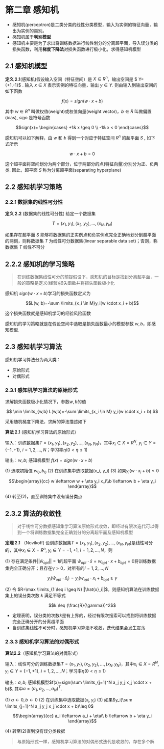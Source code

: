# 第二章 感知机

+ 感知机(perceptron)是二类分类的线性分类模型，输入为实例的特征向量，输出为实例的类别。
+ 感知机属于**判别模型**
+ 感知机主要是为了求出将训练数据进行线性划分的分离超平面，导入误分类的损失函数，利用**梯度下降法**对损失函数进行极小化，求得感知机模型

## 2.1 感知机模型

**定义 2.1**(感知机)假设输入空间（特征空间）是 $X \in R^n$，输出空间是 $ Y={+1,-1}$ . 输入 $x \in X$ 表示实例的特征向量，输出 $y \in Y$. 则由输入到输出空间的如下函数

$$ f(x)=sign(w \cdot x +b)$$

其中 $w\in R^n$ 叫做权值(weight)或权值向量(weight vector)，$b \in R$ 叫做偏置(bias), $sign$ 是符号函数

$$sign(x)=
\begin{cases}
+1& x \geq 0 \\
-1& x < 0
\end{cases}$$

感知机可以如下解释，由 $w$ 和 $b$ 得到一个对应于特征空间 $R^n$ 的超平面 $S$ , 如下式所示

$$w \cdot x + b = 0$$

这个超平面将空间划分为两个部分，位于两部分的点(特征向量)分别分为正、负两类. 因此，超平面 $S$ 称为分离超平面(separating hyperplane)

## 2.2 感知机学习策略

### 2.2.1 数据集的线性可分性

**定义 2.2** (数据集的线性可分性) 给定一个数据集

$$T={(x_1, y_1), (x_2, y_2),...,(x_N,y_N)}$$

如果存在超平面 $S$ 能够将数据集的正实例点和负实例点完全正确地划分到超平面的两侧，则称数据集 $T$ 为线性可分数据集(linear separable data set)；否则，称数据集 $T$ 线性不可分

## 2.2.2 感知机的学习策略

>在训练数据集线性可分的前提假设下，感知机的目标是找到分离超平面，一般的策略是定义(经验)损失函数并将损失函数极小化

感知机 $sign(w \cdot x + b)$学习的损失函数定义为

$$L(w, b)=-\sum \limits_{x_i \in M}y_i(w \cdot x_i + b)$$

这个损失函数就是感知机学习的经验风险函数

感知机的学习策略就是在假设空间中选取是损失函数最小的模型参数 $w, b$，即感知模型.

## 2.3 感知机学习算法

感知机学习算法分为两大类：

+ 原始形式
+ 对偶形式

### 2.3.1 感知机学习算法的原始形式

求解损失函数极小化情况下，参数$w,b$的值

$$ \min \limits_{w,b} L(w,b)=-\sum \limits_{x_i \in M} y_i(w \cdot x_i + b) $$

采用随机梯度下降法，求解的算法描述如下

**算法 2.1** (感知机学习算法的原始形式)

输入：训练数据集$T={(x_1, y_1), (x_2, y_2),...,(x_N,y_N)}$，其中$x_i \in X=R^N$, $y_i \in Y = \{-1, +1\}$, $i=1,2,...,N$；学习率$\eta(0< \eta \leq 1)$

输出：$w, b$; 感知机模型 $f(x)=sign(w \cdot x + b)$

(1) 选取初始值 $w_0, b_0$
(2) 在训练集中选取数据(x_i, y_i)
(3) 如果$y_i(w \cdot x_i + b) \leq 0$

$$\begin{array}{cc}
w \leftarrow w + \eta y_i x_i\\b \leftarrow b + \eta y_i
\end{array}$$

(4) 转至(2)，直至训练集中没有误分类点

## 2.3.2 算法的收敛性

> 对于线性可分数据感知集学习算法原始形式收敛，即经过有限次迭代可以得到一个将训练数据集完全正确划分的分离超平面及感知机模型

**定理 2.1** （Novikoff) 设训练数据集$T={(x_1, y_1), (x_2, y_2),...,(x_N,y_N)}$是线性可分的，其中$x_i\in X=R^n$, $y_i\in Y={-1, +1}$, $i=1,2,...,N$，则

(1) 存在满足条件$||\hat{w}_{opt}||=1$的超平面 $\hat{w}_{opt} \cdot \hat{x} = w_{opt} \cdot x + b_{opt} = 0$将训练数据集完全正确分开；且存在$\gamma > 0$，对所有的$i=1,2,...,N$

$$ y_i(\hat{w}_{opt} \cdot \hat{x}_i)=y_i(w_{opt} \cdot x_i + b_{opt} \geq \gamma$$

(2) 令 $R=\max \limits_{1 \leq i \geq N}||\hat{x}_i||$，则感知机算法在训练数据集上的误分类次数 $k$ 满足不等式

$$k \leq (\frac{R}{\gamma})^2$$

+ 定理表明，误分类的次数$k$是有上界的，经过有限次搜索可以找到将训练数据完全正确分开的分离超平面
+ 当训练集线性不可分时，感知机学习算法不收敛，迭代结果会发生震荡

### 2.3.3 感知机学习算法的对偶形式

**算法2.2**（感知机学习算法的对偶形式）

输入：线性可分的训练数据集$T={(x_1, y_1), (x_2, y_2),...,(x_N,y_N)}$，其中$x_i \in X=R^N$, $y_i \in Y = \{-1, +1\}$, $i=1,2,...,N$；学习率$\eta(0< \eta \leq 1)$

输出：$a,b$; 感知机模型$f(x)=sign(\sum \limits_{j=1}^N a_j y_j x_j \cdot x + b)$.
其中$a=(a_1,a_2,...,a_N)^T$.

(1) $a \leftarrow 0, b\leftarrow 0$
(2) 在训练集中选取数据$(x_i,y_i)$
(3) 如果$y_i(\sum \limits_{j=1}^N a_j y_j x_j \cdot x + b)\leq 0$

$$\begin{array}{cc}
a_i \leftarrow a_i + \eta\\
b \leftarrow b + \eta y_i
\end{array}$$

(4) 转至(2)直到没有误分类数据

>与原始形式一样，感知机学习算法的对偶形式迭代是收敛的，存在多个解
